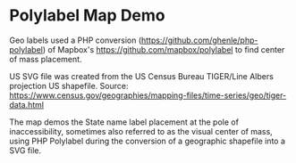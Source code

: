 # Polylabel Map Demo

Geo labels used a PHP conversion (https://github.com/ghenle/php-polylabel) of Mapbox's https://github.com/mapbox/polylabel to find center of mass placement.

US SVG file was created from the US Census Bureau TIGER/Line Albers projection US shapefile. Source: https://www.census.gov/geographies/mapping-files/time-series/geo/tiger-data.html

The map demos the State name label placement at the pole of inaccessibility, sometimes also referred to as the visual center of mass, using PHP Polylabel during the conversion of a geographic shapefile into a SVG file. 
